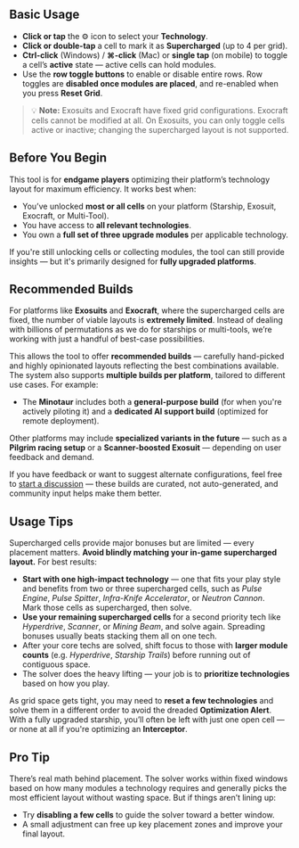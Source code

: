 ## Basic Usage

- **Click or tap** the ⚙️ icon to select your **Technology**.
- **Click or double-tap** a cell to mark it as **Supercharged** (up to 4 per grid).
- **Ctrl-click** (Windows) / **⌘-click** (Mac) or **single tap** (on mobile) to toggle a cell’s **active** state — active cells can hold modules.
- Use the **row toggle buttons** to enable or disable entire rows. Row toggles are **disabled once modules are placed**, and re-enabled when you press **Reset Grid**.

> 💡 **Note:** Exosuits and Exocraft have fixed grid configurations. Exocraft cells cannot be modified at all. On Exosuits, you can only toggle cells active or inactive; changing the supercharged layout is not supported.

## Before You Begin

This tool is for **endgame players** optimizing their platform’s technology layout for maximum efficiency. It works best when:

- You’ve unlocked **most or all cells** on your platform (Starship, Exosuit, Exocraft, or Multi-Tool).
- You have access to **all relevant technologies**.
- You own a **full set of three upgrade modules** per applicable technology.

If you're still unlocking cells or collecting modules, the tool can still provide insights — but it's primarily designed for **fully upgraded platforms**.

## Recommended Builds

For platforms like **Exosuits** and **Exocraft**, where the supercharged cells are fixed, the number of viable layouts is **extremely limited**. Instead of dealing with billions of permutations as we do for starships or multi-tools, we’re working with just a handful of best-case possibilities.

This allows the tool to offer **recommended builds** — carefully hand-picked and highly opinionated layouts reflecting the best combinations available. The system also supports **multiple builds per platform**, tailored to different use cases. For example:

- The **Minotaur** includes both a **general-purpose build** (for when you're actively piloting it) and a **dedicated AI support build** (optimized for remote deployment).

Other platforms may include **specialized variants in the future** — such as a **Pilgrim racing setup** or a **Scanner-boosted Exosuit** — depending on user feedback and demand.

If you have feedback or want to suggest alternate configurations, feel free to [start a discussion](https://github.com/jbelew/nms_optimizer-web/discussions) — these builds are curated, not auto-generated, and community input helps make them better.

## Usage Tips

Supercharged cells provide major bonuses but are limited — every placement matters. **Avoid blindly matching your in-game supercharged layout.** For best results:

- **Start with one high-impact technology** — one that fits your play style and benefits from two or three supercharged cells, such as _Pulse Engine_, _Pulse Spitter_, _Infra-Knife Accelerator_, or _Neutron Cannon_.  
  Mark those cells as supercharged, then solve.
- **Use your remaining supercharged cells** for a second priority tech like _Hyperdrive_, _Scanner_, or _Mining Beam_, and solve again. Spreading bonuses usually beats stacking them all on one tech.
- After your core techs are solved, shift focus to those with **larger module counts** (e.g. _Hyperdrive_, _Starship Trails_) before running out of contiguous space.
- The solver does the heavy lifting — your job is to **prioritize technologies** based on how you play.

As grid space gets tight, you may need to **reset a few technologies** and solve them in a different order to avoid the dreaded **Optimization Alert**. With a fully upgraded starship, you’ll often be left with just one open cell — or none at all if you're optimizing an **Interceptor**.

## Pro Tip

There’s real math behind placement. The solver works within fixed windows based on how many modules a technology requires and generally picks the most efficient layout without wasting space. But if things aren’t lining up:

- Try **disabling a few cells** to guide the solver toward a better window.
- A small adjustment can free up key placement zones and improve your final layout.
